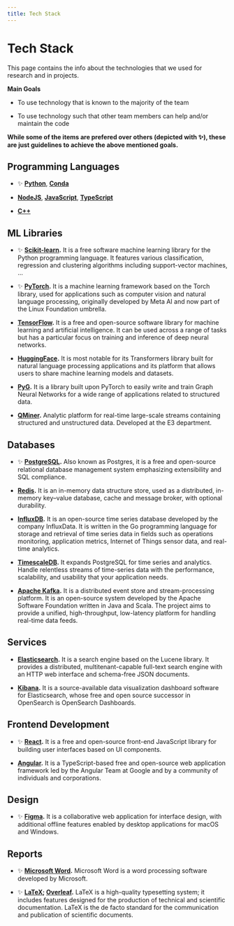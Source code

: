 ```yaml
---
title: Tech Stack
---
```



# Tech Stack

This page contains the info about the technologies that we used for research and
in projects.

**Main Goals**

- To use technology that is known to the majority of the team

- To use technology such that other team members can help and/or maintain the code

**While some of the items are prefered over others (depicted with :sparkles:),
these are just guidelines to achieve the above mentioned goals.**

## Programming Languages

- :sparkles: **[Python][python]**, **[Conda][conda]**

- **[NodeJS][nodejs]**, **[JavaScript][javascript]**, **[TypeScript][typescript]**

- **[C++][cpp]**

## ML Libraries

- :sparkles: **[Scikit-learn][scikit-learn].** It is a free software machine
  learning library for the Python programming language. It features various
  classification, regression and clustering algorithms including support-vector
  machines, ...

- :sparkles: **[PyTorch][pytorch].** It is a machine learning framework based on
  the Torch library, used for applications such as computer vision and natural
  language processing, originally developed by Meta AI and now part of the Linux
  Foundation umbrella.

- **[TensorFlow][tensorflow].** It is a free and open-source software library for
  machine learning and artificial intelligence. It can be used across a range of
  tasks but has a particular focus on training and inference of deep neural
  networks.

- **[HuggingFace][huggingface].** It is most notable for its Transformers library
  built for natural language processing applications and its platform that allows
  users to share machine learning models and datasets.

- **[PyG][pyg].** It is a library built upon PyTorch to easily write and train
  Graph Neural Networks for a wide range of applications related to structured
  data.

- **[QMiner][qminer].** Analytic platform for real-time large-scale streams
  containing structured and unstructured data. Developed at the E3 department.


## Databases

- :sparkles: **[PostgreSQL][postgresql].** Also known as Postgres, it is a free
  and open-source relational database management system emphasizing extensibility
  and SQL compliance.

- **[Redis][redis].** It is an in-memory data structure store, used as a
  distributed, in-memory key–value database, cache and message broker, with
  optional durability.

- **[InfluxDB][influxdb].** It is an open-source time series database developed by
  the company InfluxData. It is written in the Go programming language for storage
  and retrieval of time series data in fields such as operations monitoring,
  application metrics, Internet of Things sensor data, and real-time analytics.

- **[TimescaleDB][timescaledb].** It expands PostgreSQL for time series and
  analytics. Handle relentless streams of time-series data with the performance,
  scalability, and usability that your application needs.

- **[Apache Kafka][kafka].** It is a distributed event store and stream-processing
  platform. It is an open-source system developed by the Apache Software
  Foundation written in Java and Scala. The project aims to provide a unified,
  high-throughput, low-latency platform for handling real-time data feeds.

## Services

- **[Elasticsearch][elasticsearch].** It is a search engine based on the Lucene
  library. It provides a distributed, multitenant-capable full-text search engine
  with an HTTP web interface and schema-free JSON documents.

- **[Kibana][kibana].** It is a source-available data visualization dashboard
  software for Elasticsearch, whose free and open source successor in OpenSearch
  is OpenSearch Dashboards.


## Frontend Development

- :sparkles: **[React][react].** It is a free and open-source front-end JavaScript
  library for building user interfaces based on UI components.

- **[Angular][angular].** It is a TypeScript-based free and open-source web
  application framework led by the Angular Team at Google and by a community of
  individuals and corporations.

## Design

- :sparkles: **[Figma][figma].** It is a collaborative web application for
  interface design, with additional offline features enabled by desktop
  applications for macOS and Windows.

## Reports

- :sparkles: **[Microsoft Word][word].** Microsoft Word is a word processing
  software developed by Microsoft.

- :sparkles: **[LaTeX][latex]; [Overleaf][overleaf].** LaTeX is a high-quality
  typesetting system; it includes features designed for the production of
  technical and scientific documentation. LaTeX is the de facto standard for
  the communication and publication of scientific documents.



<!-- links -->
[python]: https://www.python.org/
[conda]: https://docs.conda.io/en/latest/
[nodejs]: https://nodejs.org/en/
[javascript]: https://www.javascript.com/
[typescript]: https://www.typescriptlang.org/
[cpp]: https://cplusplus.com/

[scikit-learn]: https://scikit-learn.org/stable/
[pytorch]: https://pytorch.org/
[tensorflow]: https://www.tensorflow.org/
[huggingface]: https://huggingface.co/
[qminer]: https://github.com/qminer/qminer
[pyg]: https://www.pyg.org/

[postgresql]: https://www.postgresql.org/
[redis]: https://redis.io/
[influxdb]: https://www.influxdata.com/products/influxdb-overview/
[timescaledb]: https://www.timescale.com/
[kafka]: https://kafka.apache.org/
[elasticsearch]: https://www.elastic.co/elasticsearch/
[kibana]: https://www.elastic.co/kibana/

[react]: https://reactjs.org/
[angular]: https://angular.io/

[figma]: https://www.figma.com/

[latex]: https://www.latex-project.org/
[overleaf]: https://www.overleaf.com/
[word]: https://www.microsoft.com/en-us/microsoft-365/word
